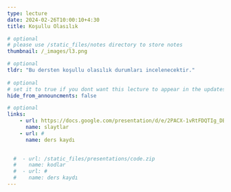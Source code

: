 ```yaml
---
type: lecture
date: 2024-02-26T10:00:10+4:30 
title: Koşullu Olasılık

# optional
# please use /static_files/notes directory to store notes
thumbnail: /_images/l3.png

# optional
tldr: "Bu dersten koşullu olasılık durumları incelenecektir."
  
# optional
# set it to true if you dont want this lecture to appear in the updates section
hide_from_announcments: false

# optional
links:
    - url: https://docs.google.com/presentation/d/e/2PACX-1vRtFDQTIg_DBcCqryi4BKdnltGbty11pcVPjIi1EwcZkt6YSbGJnaQhwPTQ4oD78uG1TWEUELSpPgwx/pub?start=false&loop=false&delayms=60000
      name: slaytlar
    - url: #
      name: ders kaydı
    

  #  - url: /static_files/presentations/code.zip
  #    name: kodlar
  #  - url: #
  #    name: ders kaydı
---
```

<!-- Other additional contents using markdown -->
<!--
**Suggested Readings:**
- [Readings 1](http://example.com)
- [Readings 2](http://example.com)
-->
